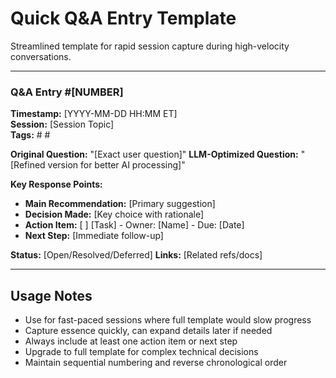 # Quick Q&A Entry Template

Streamlined template for rapid session capture during high-velocity conversations.

---

### Q&A Entry #[NUMBER]
**Timestamp:** [YYYY-MM-DD HH:MM ET]  
**Session:** [Session Topic]  
**Tags:** #<tag1> #<tag2>

**Original Question:** "[Exact user question]"
**LLM-Optimized Question:** "[Refined version for better AI processing]"

**Key Response Points:**
- **Main Recommendation:** [Primary suggestion]
- **Decision Made:** [Key choice with rationale]
- **Action Item:** [ ] [Task] - Owner: [Name] - Due: [Date]
- **Next Step:** [Immediate follow-up]

**Status:** [Open/Resolved/Deferred]
**Links:** [Related refs/docs]

---

## Usage Notes
- Use for fast-paced sessions where full template would slow progress
- Capture essence quickly, can expand details later if needed
- Always include at least one action item or next step
- Upgrade to full template for complex technical decisions
- Maintain sequential numbering and reverse chronological order